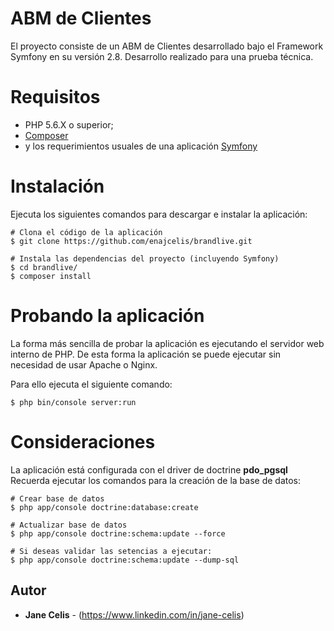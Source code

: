 # ABM de Clientes

El proyecto consiste de un ABM de Clientes desarrollado bajo el Framework Symfony en su versión 2.8.
Desarrollo realizado para una prueba técnica.

# Requisitos

* PHP 5.6.X o superior;
* [Composer](https://getcomposer.org/)
* y los requerimientos usuales de una aplicación [Symfony](https://symfony.com/doc/current/setup.html)

# Instalación
Ejecuta los siguientes comandos para descargar e instalar la aplicación:

```
# Clona el código de la aplicación
$ git clone https://github.com/enajcelis/brandlive.git

# Instala las dependencias del proyecto (incluyendo Symfony)
$ cd brandlive/
$ composer install
```

# Probando la aplicación

La forma más sencilla de probar la aplicación es ejecutando el servidor web interno de PHP. De esta forma la aplicación se puede ejecutar sin necesidad de usar Apache o Nginx.

Para ello ejecuta el siguiente comando:

```
$ php bin/console server:run
```

# Consideraciones
La aplicación está configurada con el driver de doctrine **pdo_pgsql**
Recuerda ejecutar los comandos para la creación de la base de datos:

```
# Crear base de datos
$ php app/console doctrine:database:create

# Actualizar base de datos
$ php app/console doctrine:schema:update --force  

# Si deseas validar las setencias a ejecutar:
$ php app/console doctrine:schema:update --dump-sql
```

## Autor

* **Jane Celis** - (https://www.linkedin.com/in/jane-celis)
